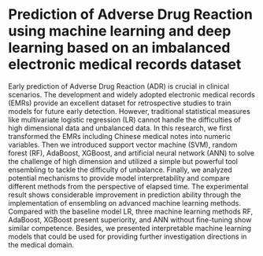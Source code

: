 # Prediction of Adverse Drug Reaction using machine learning and deep learning based on an imbalanced electronic medical records dataset

Early prediction of Adverse Drug Reaction (ADR) is crucial in clinical scenarios. The development and widely adopted electronic medical records (EMRs) provide an excellent dataset for retrospective studies to train models for future early detection. However, traditional statistical measures like multivariate logistic regression (LR) cannot handle the difficulties of high dimensional data and unbalanced data. In this research, we first transformed the EMRs including Chinese medical notes into numeric variables. Then we introduced support vector machine (SVM), random forest (RF), AdaBoost, XGBoost, and artificial neural network (ANN) to solve the challenge of high dimension and utilized a simple but powerful tool ensembling to tackle the difficulty of unbalance. Finally, we analyzed potential mechanisms to provide model interpretability and compare different methods from the perspective of elapsed time. The experimental result shows considerable improvement in prediction ability through the implementation of ensembling on advanced machine learning methods. Compared with the baseline model LR, three machine learning methods RF, AdaBoost, XGBoost present superiority, and ANN without fine-tuning show similar competence. Besides, we presented interpretable machine learning models that could be used for providing further investigation directions in the medical domain.
